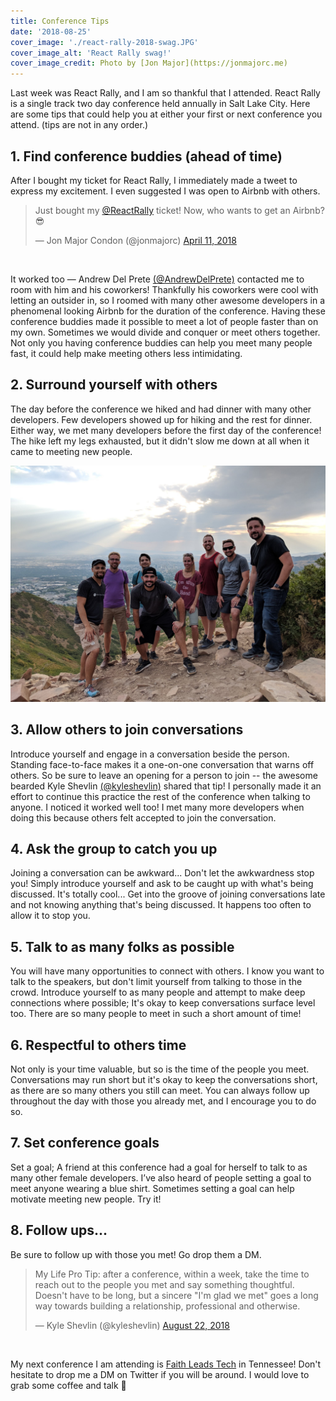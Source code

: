 ```yaml
---
title: Conference Tips
date: '2018-08-25'
cover_image: './react-rally-2018-swag.JPG'
cover_image_alt: 'React Rally swag!'
cover_image_credit: Photo by [Jon Major](https://jonmajorc.me)
---
```


Last week was React Rally, and I am so thankful that I attended. React Rally is a single track two day conference held
annually in Salt Lake City. Here are some tips that could help you at either your first or next conference you attend. (tips are not
in any order.)

## 1. Find conference buddies (ahead of time)

After I bought my ticket for React Rally, I immediately made a tweet to express
my excitement. I even suggested I was open to Airbnb with others.

<div class="tweet--centered">
  <blockquote class="twitter-tweet"><p lang="en" dir="ltr">Just bought my <a href="https://twitter.com/ReactRally?ref_src=twsrc%5Etfw">@ReactRally</a> ticket! Now, who wants to get an Airbnb? 😎</p>&mdash; Jon Major Condon (@jonmajorc) <a href="https://twitter.com/jonmajorc/status/984134686632013824?ref_src=twsrc%5Etfw">April 11, 2018</a></blockquote> 
</div>
<br/>

It worked too — Andrew Del Prete <a href="https://twitter.com/AndrewDelPrete" class="box-shadow-twitter">(@AndrewDelPrete)</a> contacted me to room with him and his coworkers! Thankfully his coworkers were cool with
letting an outsider in, so I roomed with many other awesome developers in a phenomenal looking Airbnb for the duration of the conference.
Having these conference buddies made it possible to meet a lot of people faster than on my own. Sometimes we would divide and conquer or meet others together. Not only you having conference buddies can help you meet many people fast, it could help make meeting others less intimidating.

## 2. Surround yourself with others

The day before the conference we hiked and had dinner with many other developers. Few developers showed up for hiking
and the rest for dinner. Either way, we met many developers before the first day of the conference! The hike left my
legs exhausted, but it didn't slow me down at all when it came to meeting new people.

<img src="./conf-buddies.JPG" />
<br/>

## 3. Allow others to join conversations

Introduce yourself and engage in a conversation beside the person. Standing face-to-face makes it a one-on-one
conversation that warns off others. So be sure to leave an opening for a person to join -- the awesome bearded Kyle
Shevlin <a href="https://twitter.com/kyleshevlin" class="box-shadow-twitter">(@kyleshevlin)</a> shared that tip! I personally made it an effort to continue this practice the rest of the conference when
talking to anyone. I noticed it worked well too! I met many more developers when doing this because others felt accepted
to join the conversation.

## 4. Ask the group to catch you up

Joining a conversation can be awkward... Don't let the awkwardness stop you! Simply introduce yourself and ask to be
caught up with what's being discussed. It's totally cool... Get into the groove of joining conversations late and not
knowing anything that's being discussed. It happens too often to allow it to stop you.

## 5. Talk to as many folks as possible

You will have many opportunities to connect with others. I know you want to talk to the speakers, but don't limit
yourself from talking to those in the crowd. Introduce yourself to as many people and attempt to make deep connections
where possible; It's okay to keep conversations surface level too. There are so many people to meet in such a short
amount of time!

## 6. Respectful to others time

Not only is your time valuable, but so is the time of the people you meet. Conversations may run short but it's okay to
keep the conversations short, as there are so many others you still can meet. You can always follow up throughout the
day with those you already met, and I encourage you to do so.

## 7. Set conference goals

Set a goal; A friend at this conference had a goal for herself to talk to as many other female developers. I’ve also heard of
people setting a goal to meet anyone wearing a blue shirt. Sometimes setting a goal can help
motivate meeting new people. Try it!

## 8. Follow ups...

Be sure to follow up with those you met! Go drop them a DM.

<div class="tweet--centered">
  <blockquote class="twitter-tweet" data-lang="en"><p lang="en" dir="ltr">My Life Pro Tip: after a conference, within a week, take the time to reach out to the people you met and say something thoughtful. Doesn&#39;t have to be long, but a sincere &quot;I&#39;m glad we met&quot; goes a long way towards building a relationship, professional and otherwise.</p>&mdash; Kyle Shevlin (@kyleshevlin) <a href="https://twitter.com/kyleshevlin/status/1032288824838090752?ref_src=twsrc%5Etfw">August 22, 2018</a></blockquote>
</div>
<br/>

My next conference I am attending is <a href="http://faithleads.tech/" class="box-shadow-faithLeads">Faith Leads Tech</a> in Tennessee! Don't hesitate to drop me a DM on Twitter if you will be around. I would love to grab some coffee and talk 👋

